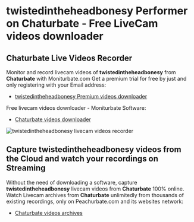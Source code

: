 # twistedintheheadbonesy Performer on Chaturbate - Free LiveCam videos downloader

## Chaturbate Live Videos Recorder

Monitor and record livecam videos of **twistedintheheadbonesy** from **Chaturbate** with Moniturbate.com
Get a premium trial for free by just and only registering with your Email address:
* [twistedintheheadbonesy Premium videos downloader](https://moniturbate.com/request-demo-licence-key.html)

Free livecam videos downloader - Moniturbate Software:
* [Chaturbate videos downloader](https://moniturbate.com/moniturbate-download-software.html)

![twistedintheheadbonesy livecam videos recorder](https://peachurnet.com/templates/moniturbate-software.png)


## Capture twistedintheheadbonesy videos from the Cloud and watch your recordings on Streaming

Without the need of downloading a software, capture **twistedintheheadbonesy** livecam videos from **Chaturbate** 100% online.
Watch Livecam archives from **Chaturbate** unlimitedly from thousands of existing recordings, only on Peachurbate.com and its websites network:
* [Chaturbate videos archives](https://peachurnet.com/)